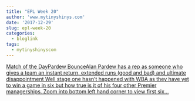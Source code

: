 ```yaml
---
title: "EPL Week 20"
author: 'www.mytinyshinys.com'
date: '2017-12-29'
slug: epl-week-20
categories:
  - bloglink
tags:
  - mytinyshinyscom
---
```


[Match of the DayPardew BounceAlan Pardew has a rep as someone who gives a team an instant return, extended runs (good and bad) and ultimate disappointment Well stage one hasn’t happened with WBA as they have yet to win a game in six but how true is it of his four other Premier managerships. Zoom into bottom left hand corner to view first six...<click to read more>](https://www.mytinyshinys.com/2017/12/29/epl-week-20/)

